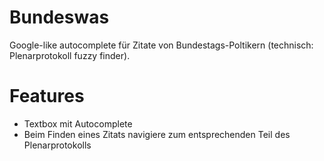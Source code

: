 # Bundeswas

Google-like autocomplete für Zitate von Bundestags-Poltikern (technisch: Plenarprotokoll fuzzy finder).

# Features

- Textbox mit Autocomplete
- Beim Finden eines Zitats navigiere zum entsprechenden Teil des Plenarprotokolls

